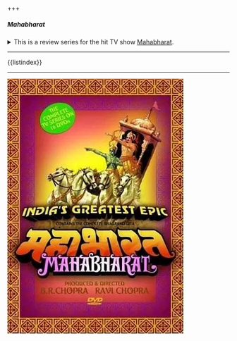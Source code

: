 


+++
##### Mahabharat
<details>
<summary>This is a review series for the hit TV show <a href="https://www.imdb.com/title/tt0158417/">Mahabharat</a>.
</summary>
<p>
It is close to my heart as
it was being rerun when I was a child and I remember watching it everyday. This
series started as an attempt to provide a reading companion with the TV series.
It is inspired by Alan Sepinwall's reviews for *The wire*. Of course, both the shows
are vastly different, but I think I will be able to do this justice. This show is about
the Indian epic Mahabharat, and it is nearly identical with the source material, with a few
hiccups here and there. It is ingrained in the culture of India as the show that
everyone watched when they were kids. No matter the generation, at some point in time 
this show has always aired on TV since 1988. I hope these episode reviews will
serve 
as a faithful reading companion when you watch the show. 

**P.S. These reviews only cover the actual show with 94 episodes and not the
pre-sequel-prequels that came in the 90s because they were clearly a cashgrab
riding on the success of the original.**
<p></details>

-----

{{listindex}}

-----
![Mahabharat 1988 TV show box cover](/static/images/mahabharat_index.webp)

